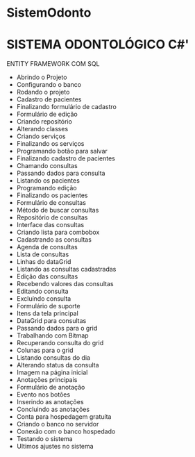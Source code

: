 # SistemOdonto
# SISTEMA ODONTOLÓGICO C#'
ENTITY FRAMEWORK COM SQL

- Abrindo o Projeto
- Configurando o banco
- Rodando o projeto
- Cadastro de pacientes
- Finalizando formulário de cadastro
- Formulário de edição
- Criando repositório
- Alterando classes
- Criando serviços
- Finalizando os serviços
- Programando botão para salvar
- Finalizando cadastro de pacientes
- Chamando consultas
- Passando dados para consulta
- Listando os pacientes
- Programando edição
- Finalizando os pacientes
- Formulário de consultas
- Método de buscar consultas
- Repositório de consultas
- Interface das consultas
- Criando lista para combobox
- Cadastrando as consultas
- Agenda de consultas
- Lista de consultas
- Linhas do dataGrid
- Listando as consultas cadastradas
- Edição das consultas
- Recebendo valores das consultas
- Editando consulta
- Excluíndo consulta
- Formulário de suporte
- Itens da tela principal
- DataGrid para consultas
- Passando dados para o grid
- Trabalhando com Bitmap
- Recuperando consulta do grid
- Colunas para o grid
- Listando consultas do dia
- Alterando status da consulta
- Imagem na página inicial
- Anotações principais
- Formulário de anotação
- Evento nos botões
- Inserindo as anotações
- Concluindo as anotações
- Conta para hospedagem gratuíta
- Criando o banco no servidor
- Conexão com o banco hospedado
- Testando o sistema
- Ultimos ajustes no sistema
